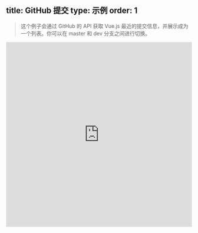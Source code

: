 title: GitHub 提交
type: 示例
order: 1
---

> 这个例子会通过 GitHub 的 API 获取 Vue.js 最近的提交信息，并展示成为一个列表。你可以在 master 和 dev 分支之间进行切换。

<iframe width="100%" height="500" src="http://jsfiddle.net/yyx990803/wd64qs6f/embedded/result,html,js,css" allowfullscreen="allowfullscreen" frameborder="0"></iframe>
